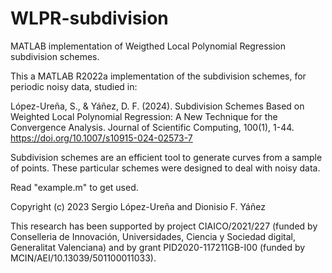 # WLPR-subdivision
MATLAB implementation of Weigthed Local Polynomial Regression subdivision schemes.

This a MATLAB R2022a implementation of the subdivision schemes, for periodic noisy data, studied in:

López-Ureña, S., & Yáñez, D. F. (2024). Subdivision Schemes Based on Weighted Local Polynomial Regression: A New Technique for the Convergence Analysis. Journal of Scientific Computing, 100(1), 1-44. https://doi.org/10.1007/s10915-024-02573-7

Subdivision schemes are an efficient tool to generate curves from a sample of points. These particular schemes were designed to deal with noisy data.

Read "example.m" to get used.

Copyright (c) 2023 Sergio López-Ureña and Dionisio F. Yáñez

This research has been supported by project CIAICO/2021/227 (funded by Conselleria de Innovación, Universidades, Ciencia y Sociedad digital, Generalitat Valenciana) and by grant PID2020-117211GB-I00 (funded by MCIN/AEI/10.13039/501100011033).
